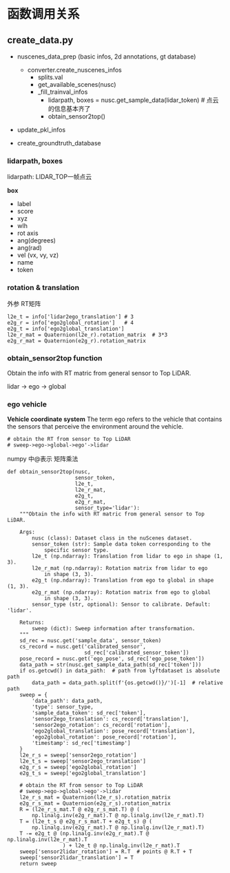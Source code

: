 # 函数调用关系
## create_data.py

* nuscenes_data_prep (basic infos, 2d annotations, gt database)
    * converter.create_nuscenes_infos
        * splits.val
        * get_available_scenes(nusc)
        * _fill_trainval_infos
            * lidarpath, boxes = nusc.get_sample_data(lidar_token) # 点云的信息基本齐了
            * obtain_sensor2top()
            
* update_pkl_infos
* create_groundtruth_database

### lidarpath, boxes

lidarpath: LIDAR_TOP一帧点云

**box**
* label
* score
* xyz
* wlh
* rot axis 
* ang(degrees)
* ang(rad)
* vel (vx, vy, vz)
* name
* token

### rotation & translation

外参 RT矩阵

```l2e_r = info['lidar2ego_rotation']
l2e_t = info['lidar2ego_translation'] # 3
e2g_r = info['ego2global_rotation']   # 4
e2g_t = info['ego2global_translation']
l2e_r_mat = Quaternion(l2e_r).rotation_matrix  # 3*3
e2g_r_mat = Quaternion(e2g_r).rotation_matrix
```

### obtain_sensor2top function

Obtain the info with RT matric from general sensor to Top LiDAR.

lidar -> ego -> global


### ego vehicle
**Vehicle coordinate system**
The term ego refers to the vehicle that contains the sensors that perceive the environment around the vehicle.
```
# obtain the RT from sensor to Top LiDAR
# sweep->ego->global->ego'->lidar
```
numpy 中@表示 矩阵乘法

```
def obtain_sensor2top(nusc,
                      sensor_token,
                      l2e_t,
                      l2e_r_mat,
                      e2g_t,
                      e2g_r_mat,
                      sensor_type='lidar'):
    """Obtain the info with RT matric from general sensor to Top LiDAR.

    Args:
        nusc (class): Dataset class in the nuScenes dataset.
        sensor_token (str): Sample data token corresponding to the
            specific sensor type.
        l2e_t (np.ndarray): Translation from lidar to ego in shape (1, 3).
        l2e_r_mat (np.ndarray): Rotation matrix from lidar to ego
            in shape (3, 3).
        e2g_t (np.ndarray): Translation from ego to global in shape (1, 3).
        e2g_r_mat (np.ndarray): Rotation matrix from ego to global
            in shape (3, 3).
        sensor_type (str, optional): Sensor to calibrate. Default: 'lidar'.

    Returns:
        sweep (dict): Sweep information after transformation.
    """
    sd_rec = nusc.get('sample_data', sensor_token)
    cs_record = nusc.get('calibrated_sensor',
                         sd_rec['calibrated_sensor_token'])
    pose_record = nusc.get('ego_pose', sd_rec['ego_pose_token'])
    data_path = str(nusc.get_sample_data_path(sd_rec['token']))
    if os.getcwd() in data_path:  # path from lyftdataset is absolute path
        data_path = data_path.split(f'{os.getcwd()}/')[-1]  # relative path
    sweep = {
        'data_path': data_path,
        'type': sensor_type,
        'sample_data_token': sd_rec['token'],
        'sensor2ego_translation': cs_record['translation'],
        'sensor2ego_rotation': cs_record['rotation'],
        'ego2global_translation': pose_record['translation'],
        'ego2global_rotation': pose_record['rotation'],
        'timestamp': sd_rec['timestamp']
    }
    l2e_r_s = sweep['sensor2ego_rotation']
    l2e_t_s = sweep['sensor2ego_translation']
    e2g_r_s = sweep['ego2global_rotation']
    e2g_t_s = sweep['ego2global_translation']

    # obtain the RT from sensor to Top LiDAR
    # sweep->ego->global->ego'->lidar
    l2e_r_s_mat = Quaternion(l2e_r_s).rotation_matrix
    e2g_r_s_mat = Quaternion(e2g_r_s).rotation_matrix
    R = (l2e_r_s_mat.T @ e2g_r_s_mat.T) @ (
        np.linalg.inv(e2g_r_mat).T @ np.linalg.inv(l2e_r_mat).T)
    T = (l2e_t_s @ e2g_r_s_mat.T + e2g_t_s) @ (
        np.linalg.inv(e2g_r_mat).T @ np.linalg.inv(l2e_r_mat).T)
    T -= e2g_t @ (np.linalg.inv(e2g_r_mat).T @ np.linalg.inv(l2e_r_mat).T
                  ) + l2e_t @ np.linalg.inv(l2e_r_mat).T
    sweep['sensor2lidar_rotation'] = R.T  # points @ R.T + T
    sweep['sensor2lidar_translation'] = T
    return sweep
```






